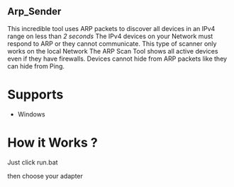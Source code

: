 ## Arp_Sender
This incredible tool uses ARP packets to discover all devices in an IPv4 range on less than *2 seconds*
The IPv4 devices on your Network must respond to ARP or they cannot communicate. 
This type of scanner only works on the local Network
The ARP Scan Tool shows all active devices even if they have firewalls. Devices cannot hide from ARP packets like they can hide from Ping.
# Supports
* Windows

# How it Works ?

Just click run.bat

then choose your adapter
